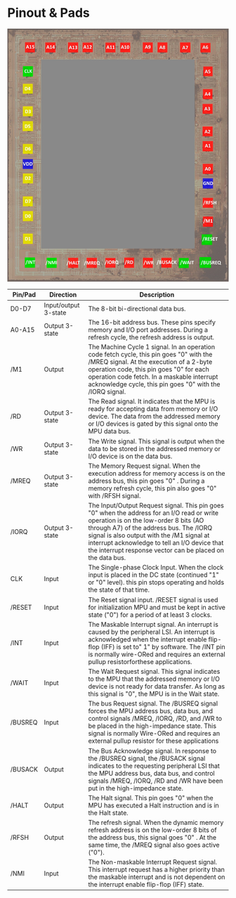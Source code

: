 # Pinout & Pads

![pads](imgstore/pads.jpg)

|Pin/Pad|Direction|Description|
|---|---|---|
|D0-D7 |Input/output 3-state |The 8-bit bi-directional data bus. |
|A0-A15 |Output 3-state |The 16-bit address bus. These pins specify memory and I/O port addresses. During a refresh cycle, the refresh address is output. |
|/M1 |Output |The Machine Cycle 1 signal. In an operation code fetch cycle, this pin goes "0" with the /MREQ signal. At the execution of a 2-byte operation code, this pin goes "0" for each operation code fetch. In a maskable interrupt acknowledge cycle, this pin goes "0" with the /IORQ signal. |
|/RD |Output 3-state |The Read signal. It indicates that the MPU is ready for accepting data from memory or I/O device. The data from the addressed memory or I/O devices is gated by this signal onto the MPU data bus.|
|/WR |Output 3-state |The Write signal. This signal is output when the  data to be stored in the addressed memory or I/O device is on the data bus.|
|/MREQ |Output 3-state |The Memory Request signal. When the execution address for memory access is on the address bus, this pin goes "0" . During a memory refresh cycle, this pin also goes "0" with /RFSH signal.|
|/IORQ |Output 3-state |The Input/Output Request signal. This pin goes "0" when the address for an I/O read or write operation is on the low-order 8 bits (AO through A7) of the address bus. The /IORQ signal is also output with the /M1 signal at interrupt acknowledge to tell an I/O device that the interrupt response vector can be placed on the data bus. |
|CLK |Input |The Single-phase Clock Input. When the clock input is placed in the DC state (continued "1" or "0" level). this pin stops operating and holds the state of that time. |
|/RESET |Input |The Reset signal input. /RESET signal is used for initialization MPU and must be kept in active state ("0") for a period of at least 3 clocks. |
|/INT |Input |The Maskable Interrupt signal. An interrupt is caused by the peripheral LSI. An interrupt is acknowledged when the interrupt enable flip-flop (IFF) is set to" 1" by software. The /INT pin is normally wire-ORed and requires an external pullup resistorforthese applications. |
|/WAIT |Input |The Wait Request signal. This signal indicates to the MPU that the addressed memory or I/O device is not ready for data transfer. As long as this signal is "0", the MPU is in the Wait state.|
|/BUSREQ |Input |The bus Request signal. The /BUSREQ signal forces the MPU address bus, data bus, and control signals /MREQ, /IORQ, /RD, and /WR to be placed in the high-impedance state. This signal is normally Wire-ORed and requires an external pullup resistor for these applications|
|/BUSACK |Output |The Bus Acknowledge signal. In response to the /BUSREQ signal, the /BUSACK signal indicates to the requesting peripheral LSI that the MPU address bus, data bus, and control signals /MREQ, /IORQ, /RD and /WR have been put in the high-impedance state. |
|/HALT |Output |The Halt signal. This pin goes "0" when the MPU has executed a Halt instruction and is in the Halt state.|
|/RFSH |Output |The refresh signal. When the dynamic memory refresh address is on the low-order 8 bits of the address bus, this signal goes "0" . At the same time, the /MREQ signal also goes active ("0"). |
|/NMI |Input |The Non-maskable Interrupt Request signal. This interrupt request has a higher priority than the maskable interrupt and is not dependent on the interrupt enable flip-flop (IFF) state. |
